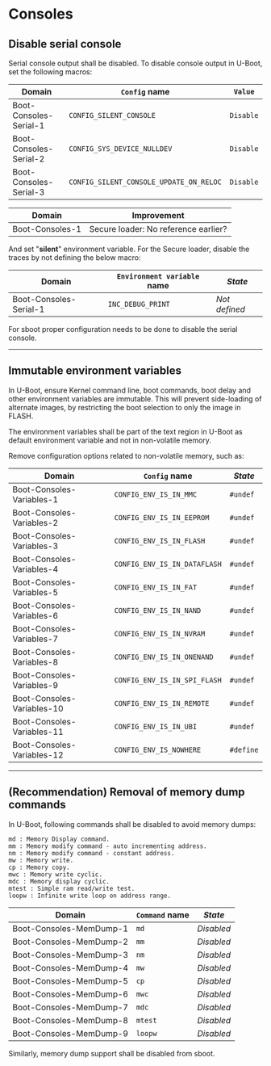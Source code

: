 # Consoles

## Disable serial console

Serial console output shall be disabled. To disable console output in U-Boot,
set the following macros:

<!-- section-config -->

Domain                 | `Config` name                           | `Value`
---------------------- | --------------------------------------- | ---------
Boot-Consoles-Serial-1 | `CONFIG_SILENT_CONSOLE`                 | `Disable`
Boot-Consoles-Serial-2 | `CONFIG_SYS_DEVICE_NULLDEV`             | `Disable`
Boot-Consoles-Serial-3 | `CONFIG_SILENT_CONSOLE_UPDATE_ON_RELOC` | `Disable`

<!-- end-section-config --> <!-- section-todo -->

Domain          | Improvement
--------------- | ------------------------------------
Boot-Consoles-1 | Secure loader: No reference earlier?

<!-- end-section-todo -->

And set "**silent**" environment variable. For the Secure loader,
disable the traces by not defining the below macro:

<!-- section-config -->

Domain                 | `Environment variable` name | _State_
---------------------- | --------------------------- | -------------
Boot-Consoles-Serial-1 | `INC_DEBUG_PRINT`           | _Not defined_

<!-- end-section-config -->

For sboot proper configuration needs to be done to disable the serial console.

--------------------------------------------------------------------------------

<!-- pagebreak -->

## Immutable environment variables

In U-Boot, ensure Kernel command line, boot commands, boot delay and other
environment variables are immutable. This will prevent side-loading of alternate
images, by restricting the boot selection to only the image in FLASH.

The environment variables shall be part of the text region in U-Boot as default
environment variable and not in non-volatile memory.

Remove configuration options related to non-volatile memory, such as:

<!-- section-config -->

Domain                     | `Config` name                | _State_
-------------------------- | ---------------------------- | ---------
Boot-Consoles-Variables-1  | `CONFIG_ENV_IS_IN_MMC`       | `#undef`
Boot-Consoles-Variables-2  | `CONFIG_ENV_IS_IN_EEPROM`    | `#undef`
Boot-Consoles-Variables-3  | `CONFIG_ENV_IS_IN_FLASH`     | `#undef`
Boot-Consoles-Variables-4  | `CONFIG_ENV_IS_IN_DATAFLASH` | `#undef`
Boot-Consoles-Variables-5  | `CONFIG_ENV_IS_IN_FAT`       | `#undef`
Boot-Consoles-Variables-6  | `CONFIG_ENV_IS_IN_NAND`      | `#undef`
Boot-Consoles-Variables-7  | `CONFIG_ENV_IS_IN_NVRAM`     | `#undef`
Boot-Consoles-Variables-8  | `CONFIG_ENV_IS_IN_ONENAND`   | `#undef`
Boot-Consoles-Variables-9  | `CONFIG_ENV_IS_IN_SPI_FLASH` | `#undef`
Boot-Consoles-Variables-10 | `CONFIG_ENV_IS_IN_REMOTE`    | `#undef`
Boot-Consoles-Variables-11 | `CONFIG_ENV_IS_IN_UBI`       | `#undef`
Boot-Consoles-Variables-12 | `CONFIG_ENV_IS_NOWHERE`      | `#define`

<!-- end-section-config -->

--------------------------------------------------------------------------------

<!-- pagebreak -->

## (Recommendation) Removal of memory dump commands

In U-Boot, following commands shall be disabled to avoid memory dumps:

```
md : Memory Display command.
mm : Memory modify command - auto incrementing address.
nm : Memory modify command - constant address.
mw : Memory write.
cp : Memory copy.
mwc : Memory write cyclic.
mdc : Memory display cyclic.
mtest : Simple ram read/write test.
loopw : Infinite write loop on address range.
```

<!-- section-config -->

Domain                  | `Command` name | _State_
----------------------- | -------------- | ----------
Boot-Consoles-MemDump-1 | `md`           | _Disabled_
Boot-Consoles-MemDump-2 | `mm`           | _Disabled_
Boot-Consoles-MemDump-3 | `nm`           | _Disabled_
Boot-Consoles-MemDump-4 | `mw`           | _Disabled_
Boot-Consoles-MemDump-5 | `cp`           | _Disabled_
Boot-Consoles-MemDump-6 | `mwc`          | _Disabled_
Boot-Consoles-MemDump-7 | `mdc`          | _Disabled_
Boot-Consoles-MemDump-8 | `mtest`        | _Disabled_
Boot-Consoles-MemDump-9 | `loopw`        | _Disabled_

<!-- end-section-config -->

Similarly, memory dump support shall be disabled from sboot.
